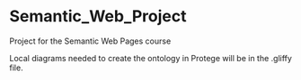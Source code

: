 # Semantic_Web_Project
Project for the Semantic Web Pages course

Local diagrams needed to create the ontology in Protege will be in the .gliffy file. 
